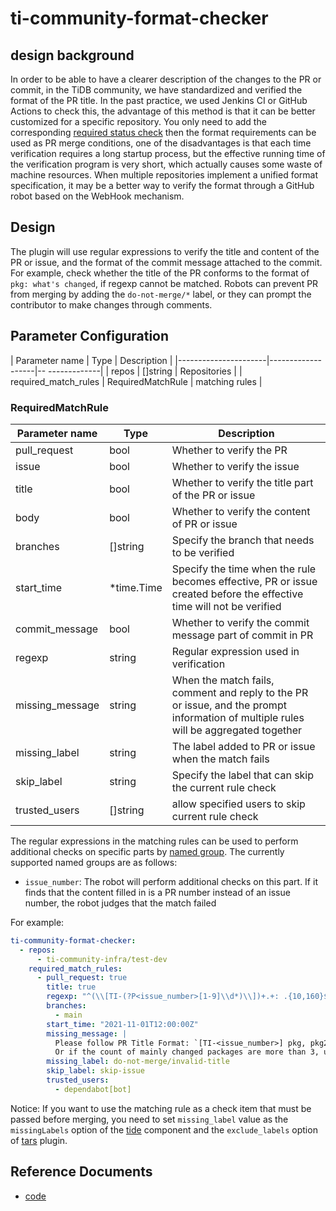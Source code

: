 # ti-community-format-checker

## design background

In order to be able to have a clearer description of the changes to the PR or commit, in the TiDB community, we have standardized and verified the format of the PR title. In the past practice, we used Jenkins CI or GitHub Actions to check this, the advantage of this method is that it can be better customized for a specific repository. You only need to add the corresponding [required status check](https://docs.github.com/en/repositories/configuring-branches-and-merges-in-your-repository/defining-the-mergeability-of-pull-requests/about-protected-branches#require-status-checks-before-merging) then the format requirements can be used as PR merge conditions, one of the disadvantages is that each time verification requires a long startup process, but the effective running time of the verification program is very short, which actually causes some waste of machine resources. When multiple repositories implement a unified format specification, it may be a better way to verify the format through a GitHub robot based on the WebHook mechanism.

## Design

The plugin will use regular expressions to verify the title and content of the PR or issue, and the format of the commit message attached to the commit. For example, check whether the title of the PR conforms to the format of `pkg: what's changed`, if regexp cannot be matched. Robots can prevent PR from merging by adding the `do-not-merge/*` label, or they can prompt the contributor to make changes through comments.

## Parameter Configuration

| Parameter name       | Type              | Description    |
|----------------------|-------------------|-- -------------|
| repos                | []string          | Repositories   |
| required_match_rules | RequiredMatchRule | matching rules |

### RequiredMatchRule

| Parameter name  | Type       | Description                                                                                                                          |
|-----------------|------------|--------------------------------------------------------------------------------------------------------------------------------------|
| pull_request    | bool       | Whether to verify the PR                                                                                                             |
| issue           | bool       | Whether to verify the issue                                                                                                          |
| title           | bool       | Whether to verify the title part of the PR or issue                                                                                  |
| body            | bool       | Whether to verify the content of PR or issue                                                                                         |
| branches        | []string   | Specify the branch that needs to be verified                                                                                         |
| start_time      | *time.Time | Specify the time when the rule becomes effective, PR or issue created before the effective time will not be verified                 |
| commit_message  | bool       | Whether to verify the commit message part of commit in PR                                                                            |
| regexp          | string     | Regular expression used in verification                                                                                              |
| missing_message | string     | When the match fails, comment and reply to the PR or issue, and the prompt information of multiple rules will be aggregated together |
| missing_label   | string     | The label added to PR or issue when the match fails                                                                                  |
| skip_label      | string     | Specify the label that can skip the current rule check                                                                               |
| trusted_users   | []string   | allow specified users to skip current rule check                                                                                     |

The regular expressions in the matching rules can be used to perform additional checks on specific parts by [named group](https://pkg.go.dev/regexp#Regexp.SubexpNames). The currently supported named groups are as follows:

- `issue_number`: The robot will perform additional checks on this part. If it finds that the content filled in is a PR number instead of an issue number, the robot judges that the match failed

For example:

```yml
ti-community-format-checker:
  - repos:
      - ti-community-infra/test-dev
    required_match_rules:
      - pull_request: true
        title: true
        regexp: "^(\\[TI-(?P<issue_number>[1-9]\\d*)\\])+.+: .{10,160}$"
        branches:
          - main
        start_time: "2021-11-01T12:00:00Z"
        missing_message: |
          Please follow PR Title Format: `[TI-<issue_number>] pkg, pkg2, pkg3: what is changed`
          Or if the count of mainly changed packages are more than 3, use `[TI-<issue_number>] *: what is changed`
        missing_label: do-not-merge/invalid-title
        skip_label: skip-issue
        trusted_users:
          - dependabot[bot]
```

Notice: If you want to use the matching rule as a check item that must be passed before merging, you need to set `missing_label` value as the `missingLabels` option of the [tide](en/components/tide) component and the `exclude_labels` option of [tars](en/plugins/tars) plugin.

## Reference Documents

- [code](https://github.com/ti-community-infra/tichi/tree/master/internal/pkg/externalplugins/formatchecker)
